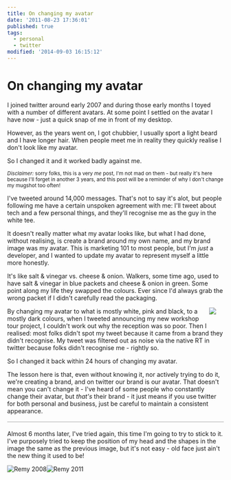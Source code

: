 ```yaml
---
title: On changing my avatar
date: '2011-08-23 17:36:01'
published: true
tags:
  - personal
  - twitter
modified: '2014-09-03 16:15:12'
---
```

# On changing my avatar

I joined twitter around early 2007 and during those early months I toyed with a number of different avatars. At some point I settled on the avatar I have now - just a quick snap of me in front of my desktop.

However, as the years went on, I got chubbier, I usually sport a light beard and I have longer hair. When people meet me in reality they quickly realise I don't look like my avatar.

So I changed it and it worked badly against me.
<!--more-->

<small><em>Disclaimer:</em> sorry folks, this is a very <em>me</em> post, I'm not mad on them - but really it's here because I'll forget in another 3 years, and this post will be a reminder of why I don't change my mugshot too often!</small>

I've tweeted around 14,000 messages. That's not to say it's alot, but people following me have a certain unspoken agreement with me: I'll tweet about tech and a few personal things, and they'll recognise me as the guy in the white tee.

It doesn't really matter what my avatar looks like, but what I had done, without realising, is create a brand around my own name, and my brand image was my avatar. This is marketing 101 to most people, but I'm *just* a developer, and I wanted to update my avatar to represent myself a little more honestly.

It's like salt & vinegar vs. cheese & onion. Walkers, some time ago, used to have salt & vinegar in blue packets and cheese & onion in green. Some point along my life they swapped the colours. Ever since I'd always grab the wrong packet if I didn't carefully read the packaging.

<p><img style="float: right; max-width: 30%; padding: 18px; padding-top: 0;" src="/images/remysharp-2011.jpg">By changing my avatar to what is mostly white, pink and black, to a mostly dark colours, when I tweeted announcing my new workshop tour project, I couldn't work out why the reception was so poor. Then I realised: most folks didn't spot my tweet because it came from a brand they didn't recognise. My tweet was filtered out as noise via the native RT in twitter because folks didn't recognise me - rightly so.</p>

So I changed it back within 24 hours of changing my avatar.

The lesson here is that, even without knowing it, nor actively trying to do it, we're creating a brand, and on twitter our brand is our avatar. That doesn't mean you can't change it - I've heard of some people who constantly change their avatar, but *that's* their brand - it just means if you use twitter for both personal and business, just be careful to maintain a consistent appearance.

<p style="margin-top: 16px; border-top: 2px solid #ccc; padding-top: 18px">Almost 6 months later, I've tried again, this time I'm going to try to stick to it. I've purposely tried to keep the position of my head and the shapes in the image the same as the previous image, but it's not easy - old face just ain't the new thing it used to be!</p>

<div style="position: relative; width: 100%; overflow: hidden;">
<img style="max-width: 50%; float: left; display: block;" src="/images/rem-2008.jpg" alt="Remy 2008" title="Remy 2008">
<img style="max-width: 50%; float: left; display: block;" src="/images/rem-2011.jpg" alt="Remy 2011" title="Remy 2011">
</div>
